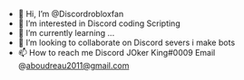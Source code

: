 - 👋 Hi, I’m @Discordrobloxfan
- 👀 I’m interested in Discord coding Scripting
- 🌱 I’m currently learning ...
- 💞️ I’m looking to collaborate on Discord severs i make bots
- 📫 How to reach me Discord JOker King#0009 Email @aboudreau2011@gmail.com
